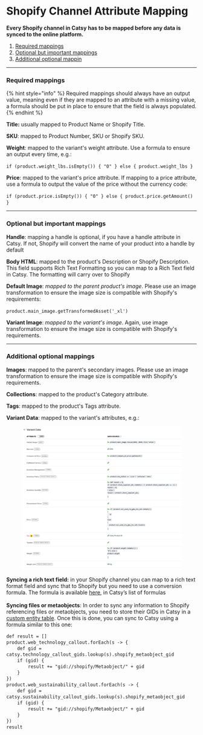 # Shopify Channel Attribute Mapping

**Every Shopify channel in Catsy has to be mapped before any data is synced to the online platform.**

1. [Required mappings](shopify-channel-attribute-mapping.md#required-mappings)
2. [Optional but important mappings](shopify-channel-attribute-mapping.md#optional-but-important-mappings)
3. [Additional optional mappin](shopify-channel-attribute-mapping.md#additional-optional-mappings)

***

### Required mappings

{% hint style="info" %}
Required mappings should always have an output value, meaning even if they are mapped to an attribute with a missing value, a formula should be put in place to ensure that the field is always populated.
{% endhint %}

**Title:** usually mapped to Product Name or Shopify Title.&#x20;

**SKU**: mapped to Product Number, SKU or Shopify SKU.

**Weight**: mapped to the variant's weight attribute. Use a formula to ensure an output every time, e.g.:

`if (product.weight_lbs.isEmpty()) { "0" } else { product.weight_lbs }`

**Price**: mapped to the variant's price attribute. If mapping to a price attribute, use a formula to output the value of the price without the currency code:

`if (product.price.isEmpty()) { "0" } else { product.price.getAmount() }`

***

### Optional but important mappings

**Handle**: mapping a handle is optional, if you have a handle attribute in Catsy. If not, Shopify will convert the name of your product into a handle by default

**Body HTML**: mapped to the product's Description or Shopify Description. This field supports Rich Text Formatting so you can map to a Rich Text field in Catsy. The formatting will carry over to Shopify

**Default Image**: _mapped to the parent product's image_. Please use an image transformation to ensure the image size is compatible with Shopify's requirements:

`product.main_image.getTransformedAsset('_xl')`

**Variant Image**: _mapped to the variant's image_. Again, use image transformation to ensure the image size is compatible with Shopify's requirements.

***

### Additional optional mappings

**Images**: mapped to the parent's secondary images. Please use an image transformation to ensure the image size is compatible with Shopify's requirements.

**Collections**: mapped to the product's Category attribute.

**Tags**: mapped to the product's Tags attribute.

**Variant Data**: mapped to the variant's attributes, e.g.:

<figure><img src="../../.gitbook/assets/image (1256).png" alt=""><figcaption></figcaption></figure>

**Syncing a rich text field:** in your Shopify channel you can map to a rich text format field and sync that to Shopify but you need to use a conversion formula. The formula is available [here](../../transform/formulas.md), in Catsy’s list of formulas\
\
**Syncing files or metaobjects**: In order to sync any information to Shopify referencing files or metaobjects, you need to store their GIDs in Catsy in a [custom entity table](../../mdm/entities.md). Once this is done, you can sync to Catsy using a formula similar to this one:

```
def result = []
product.web_technology_callout.forEach(s -> {
    def gid = catsy.technology_callout_gids.lookup(s).shopify_metaobject_gid
    if (gid) {
        result += "gid://shopify/Metaobject/" + gid
    }
})
product.web_sustainability_callout.forEach(s -> {
    def gid = catsy.sustainability_callout_gids.lookup(s).shopify_metaobject_gid
    if (gid) {
        result += "gid://shopify/Metaobject/" + gid
    }
})
result
```
